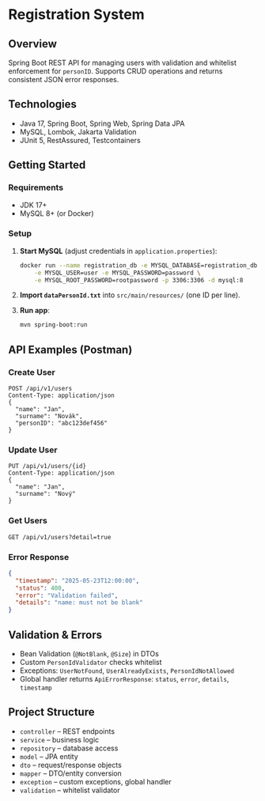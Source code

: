 # Registration System

## Overview
Spring Boot REST API for managing users with validation and whitelist enforcement for `personID`. Supports CRUD operations and returns consistent JSON error responses.

## Technologies
- Java 17, Spring Boot, Spring Web, Spring Data JPA
- MySQL, Lombok, Jakarta Validation
- JUnit 5, RestAssured, Testcontainers

## Getting Started

### Requirements
- JDK 17+
- MySQL 8+ (or Docker)

### Setup
1. **Start MySQL** (adjust credentials in `application.properties`):
   ```bash
   docker run --name registration_db -e MYSQL_DATABASE=registration_db \
       -e MYSQL_USER=user -e MYSQL_PASSWORD=password \
       -e MYSQL_ROOT_PASSWORD=rootpassword -p 3306:3306 -d mysql:8
   ```

2. **Import `dataPersonId.txt`** into `src/main/resources/` (one ID per line).
3. **Run app**:
   ```bash
   mvn spring-boot:run
   ```

## API Examples (Postman)

### Create User
```http
POST /api/v1/users
Content-Type: application/json
{
  "name": "Jan",
  "surname": "Novák",
  "personID": "abc123def456"
}
```

### Update User
```http
PUT /api/v1/users/{id}
Content-Type: application/json
{
  "name": "Jan",
  "surname": "Nový"
}
```

### Get Users
```http
GET /api/v1/users?detail=true
```

### Error Response
```json
{
  "timestamp": "2025-05-23T12:00:00",
  "status": 400,
  "error": "Validation failed",
  "details": "name: must not be blank"
}
```

## Validation & Errors
- Bean Validation (`@NotBlank`, `@Size`) in DTOs
- Custom `PersonIdValidator` checks whitelist
- Exceptions: `UserNotFound`, `UserAlreadyExists`, `PersonIdNotAllowed`
- Global handler returns `ApiErrorResponse`: `status`, `error`, `details`, `timestamp`

## Project Structure
- `controller` – REST endpoints
- `service` – business logic
- `repository` – database access
- `model` – JPA entity
- `dto` – request/response objects
- `mapper` – DTO/entity conversion
- `exception` – custom exceptions, global handler
- `validation` – whitelist validator
